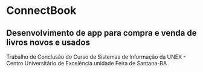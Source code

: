 
# ConnectBook
## Desenvolvimento de app para compra e venda de livros novos e usados
Trabalho de Conclusão do Curso de Sistemas de Informação da UNEX - Centro Universitário de Excelência unidade Feira de Santana-BA
